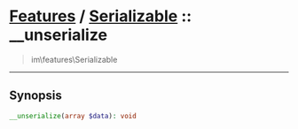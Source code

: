 # [Features](features.md) / [Serializable](features-Serializable.md) :: __unserialize
 > im\features\Serializable
____

## Synopsis
```php
__unserialize(array $data): void
```
